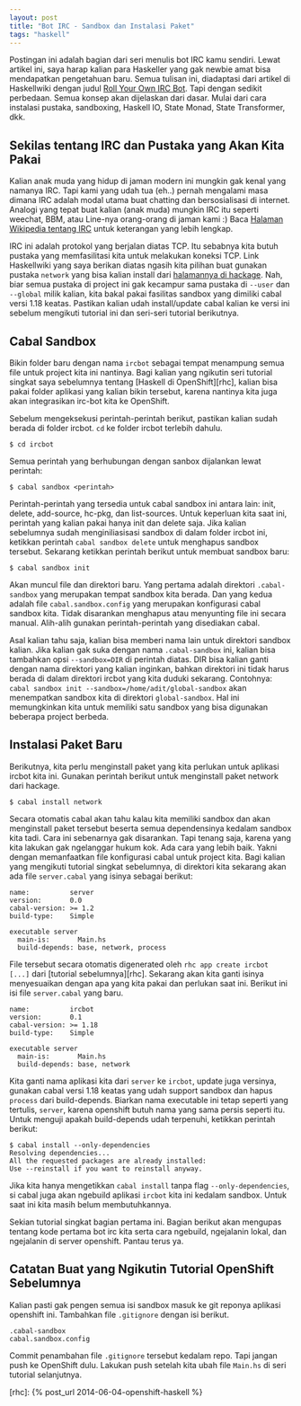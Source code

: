 ```yaml
---
layout: post
title: "Bot IRC - Sandbox dan Instalasi Paket"
tags: "haskell"
---
```


Postingan ini adalah bagian dari seri menulis bot IRC kamu sendiri.  Lewat
artikel ini, saya harap kalian para Haskeller yang gak newbie amat bisa
mendapatkan pengetahuan baru. Semua tulisan ini, diadaptasi dari artikel di
Haskellwiki dengan judul [Roll Your Own IRC Bot][bot]. Tapi dengan sedikit
perbedaan. Semua konsep akan dijelaskan dari dasar. Mulai dari cara
instalasi pustaka, sandboxing, Haskell IO, State Monad, State Transformer,
dkk.


## Sekilas tentang IRC dan Pustaka yang Akan Kita Pakai

Kalian anak muda yang hidup di jaman modern ini mungkin gak kenal yang
namanya IRC. Tapi kami yang udah tua (eh..) pernah mengalami masa dimana IRC
adalah modal utama buat chatting dan bersosialisasi di internet. Analogi
yang tepat buat kalian (anak muda) mungkin IRC itu seperti weechat, BBM,
atau Line-nya orang-orang di jaman kami :) Baca [Halaman Wikipedia tentang
IRC][irc] untuk keterangan yang lebih lengkap.

IRC ini adalah protokol yang berjalan diatas TCP. Itu sebabnya kita butuh
pustaka yang memfasilitasi kita untuk melakukan koneksi TCP. Link
Haskellwiki yang saya berikan diatas ngasih kita pilihan buat gunakan
pustaka `network` yang bisa kalian install dari [halamannya di
hackage][net]. Nah, biar semua pustaka di project ini gak kecampur sama
pustaka di `--user` dan `--global` milik kalian, kita bakal pakai fasilitas
sandbox yang dimiliki cabal versi 1.18 keatas. Pastikan kalian udah
install/update cabal kalian ke versi ini sebelum mengikuti tutorial
ini dan seri-seri tutorial berikutnya.

## Cabal Sandbox

Bikin folder baru dengan nama `ircbot` sebagai tempat menampung semua file
untuk project kita ini nantinya. Bagi kalian yang ngikutin seri tutorial
singkat saya sebelumnya tentang [Haskell di OpenShift][rhc], kalian bisa
pakai folder aplikasi yang kalian bikin tersebut, karena nantinya kita juga
akan integrasikan irc-bot kita ke OpenShift.

Sebelum mengeksekusi perintah-perintah berikut, pastikan kalian sudah berada
di folder ircbot. `cd` ke folder ircbot terlebih dahulu.

    $ cd ircbot

Semua perintah yang berhubungan dengan sanbox dijalankan lewat perintah:

    $ cabal sandbox <perintah>

Perintah-perintah yang tersedia untuk cabal sandbox ini antara lain: init,
delete, add-source, hc-pkg, dan list-sources. Untuk keperluan kita saat ini,
perintah yang kalian pakai hanya init dan delete saja. Jika kalian
sebelumnya sudah menginiliasisasi sandbox di dalam folder ircbot ini,
ketikkan perintah `cabal sandbox delete` untuk menghapus sandbox tersebut.
Sekarang ketikkan perintah berikut untuk membuat sandbox baru:

    $ cabal sandbox init

Akan muncul file dan direktori baru. Yang pertama adalah direktori
`.cabal-sandbox` yang merupakan tempat sandbox kita berada. Dan yang kedua
adalah file `cabal.sandbox.config` yang merupakan konfigurasi cabal sandbox
kita. Tidak disarankan menghapus atau menyunting file ini secara
manual. Alih-alih gunakan perintah-perintah yang disediakan cabal.

Asal kalian tahu saja, kalian bisa memberi nama lain untuk direktori sandbox
kalian. Jika kalian gak suka dengan nama `.cabal-sandbox` ini, kalian bisa
tambahkan opsi `--sandbox=DIR` di perintah diatas. DIR bisa kalian ganti
dengan nama direktori yang kalian inginkan, bahkan direktori ini tidak harus
berada di dalam direktori ircbot yang kita duduki sekarang. Contohnya:
`cabal sandbox init --sandbox=/home/adit/global-sandbox` akan menempatkan
sandbox kita di direktori `global-sandbox`. Hal ini memungkinkan kita untuk
memiliki satu sandbox yang bisa digunakan beberapa project berbeda.

## Instalasi Paket Baru

Berikutnya, kita perlu menginstall paket yang kita perlukan untuk aplikasi
ircbot kita ini. Gunakan perintah berikut untuk menginstall paket network
dari hackage.

    $ cabal install network

Secara otomatis cabal akan tahu kalau kita memiliki sandbox dan akan
menginstall paket tersebut beserta semua dependensinya kedalam sandbox kita
tadi. Cara ini sebenarnya gak disarankan. Tapi tenang saja, karena yang kita
lakukan gak ngelanggar hukum kok. Ada cara yang lebih baik. Yakni dengan
memanfaatkan file konfigurasi cabal untuk project kita. Bagi kalian yang
mengikuti tutorial singkat sebelumnya, di direktori kita sekarang akan ada
file `server.cabal` yang isinya sebagai berikut:

    name:          server
    version:       0.0
    cabal-version: >= 1.2
    build-type:    Simple

    executable server
      main-is:       Main.hs
      build-depends: base, network, process

File tersebut secara otomatis digenerated oleh `rhc app create ircbot [...]`
dari [tutorial sebelumnya][rhc]. Sekarang akan kita ganti isinya
menyesuaikan dengan apa yang kita pakai dan perlukan saat ini.  Berikut ini
isi file `server.cabal` yang baru.

    name:          ircbot
    version:       0.1
    cabal-version: >= 1.18
    build-type:    Simple

    executable server
      main-is:       Main.hs
      build-depends: base, network

Kita ganti nama aplikasi kita dari `server` ke `ircbot`, update juga
versinya, gunakan cabal versi 1.18 keatas yang udah support sandbox dan
hapus `process` dari build-depends. Biarkan nama executable ini tetap
seperti yang tertulis, `server`, karena openshift butuh nama yang sama
persis seperti itu. Untuk menguji apakah build-depends udah terpenuhi,
ketikkan perintah berikut:

    $ cabal install --only-dependencies
    Resolving dependencies...
    All the requested packages are already installed:
    Use --reinstall if you want to reinstall anyway.

Jika kita hanya mengetikkan `cabal install` tanpa flag
`--only-dependencies`, si cabal juga akan ngebuild aplikasi `ircbot`
kita ini kedalam sandbox. Untuk saat ini kita masih belum membutuhkannya.

Sekian tutorial singkat bagian pertama ini. Bagian berikut akan mengupas
tentang kode pertama bot irc kita serta cara ngebuild, ngejalanin lokal, dan
ngejalanin di server openshift. Pantau terus ya.

## Catatan Buat yang Ngikutin Tutorial OpenShift Sebelumnya

Kalian pasti gak pengen semua isi sandbox masuk ke git reponya aplikasi
openshift ini. Tambahkan file `.gitignore` dengan isi berikut.

    .cabal-sandbox
    cabal.sandbox.config

Commit penambahan file `.gitignore` tersebut kedalam repo. Tapi jangan push
ke OpenShift dulu. Lakukan push setelah kita ubah file `Main.hs` di seri
tutorial selanjutnya.

[bot]: http://www.haskell.org/haskellwiki/Roll_your_own_IRC_bot
[irc]: http://en.wikipedia.org/wiki/IRC
[net]: http://hackage.haskell.org/package/network
[rhc]: {% post_url 2014-06-04-openshift-haskell %}
